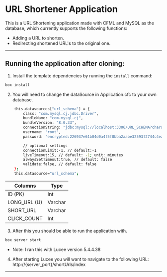 # URL Shortener Application

This is a URL Shortening application made with CFML and MySQL as the database, which currently supports the following functions: 

* Adding a URL to shorten. 
* Redirecting shortened URL's to the original one. 

----

## Running the application after cloning: 

1. Install the template dependencies by running the `install` command:

```bash
box install
```

2. You will need to change the dataSource in Application.cfc to your own database. 

```bash
	this.datasources["url_schema"] = {
		class: "com.mysql.cj.jdbc.Driver", 
		bundleName: "com.mysql.cj", 
		bundleVersion: "8.0.33",
		connectionString: "jdbc:mysql://localhost:3306/URL_SCHEMA?characterEncoding=UTF-8&serverTimezone=America/Vancouver&maxReconnects=3",
		username: "root",
		password: "encrypted:226937e61b04d0a4f5f0bba2aabe32593f2744c4ea3a834204fc06988e10860e",

		// optional settings
		connectionLimit:-1, // default:-1
		liveTimeout:15, // default: -1; unit: minutes
		alwaysSetTimeout:true, // default: false
		validate:false, // default: false
	};
	this.datasource="url_schema"; 
```

| Columns  | Type |
| ------------- | ------------- |
| ID (PK)  | Int  |
| LONG_URL (U) | Varchar  |
| SHORT_URL  | Varchar  |
| CLICK_COUNT | Int  |

3. After this you should be able to run the application with. 

```bash
box server start
```
- Note: I ran this with Lucee version 5.4.4.38

4. After starting Lucee you will want to navigate to the following URL: http://{server_port}/shortUrls/index
----
